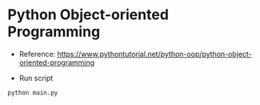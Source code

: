 # Python Object-oriented Programming

- Reference: https://www.pythontutorial.net/python-oop/python-object-oriented-programming

- Run script

```bash
python main.py
```
